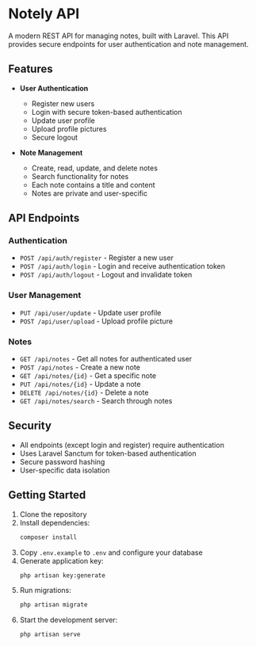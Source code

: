 # Notely API

A modern REST API for managing notes, built with Laravel. This API provides secure endpoints for user authentication and note management.

## Features

- **User Authentication**
  - Register new users
  - Login with secure token-based authentication
  - Update user profile
  - Upload profile pictures
  - Secure logout

- **Note Management**
  - Create, read, update, and delete notes
  - Search functionality for notes
  - Each note contains a title and content
  - Notes are private and user-specific

## API Endpoints

### Authentication
- `POST /api/auth/register` - Register a new user
- `POST /api/auth/login` - Login and receive authentication token
- `POST /api/auth/logout` - Logout and invalidate token

### User Management
- `PUT /api/user/update` - Update user profile
- `POST /api/user/upload` - Upload profile picture

### Notes
- `GET /api/notes` - Get all notes for authenticated user
- `POST /api/notes` - Create a new note
- `GET /api/notes/{id}` - Get a specific note
- `PUT /api/notes/{id}` - Update a note
- `DELETE /api/notes/{id}` - Delete a note
- `GET /api/notes/search` - Search through notes

## Security
- All endpoints (except login and register) require authentication
- Uses Laravel Sanctum for token-based authentication
- Secure password hashing
- User-specific data isolation

## Getting Started

1. Clone the repository
2. Install dependencies:
   ```bash
   composer install
   ```
3. Copy `.env.example` to `.env` and configure your database
4. Generate application key:
   ```bash
   php artisan key:generate
   ```
5. Run migrations:
   ```bash
   php artisan migrate
   ```
6. Start the development server:
   ```bash
   php artisan serve
   ```
